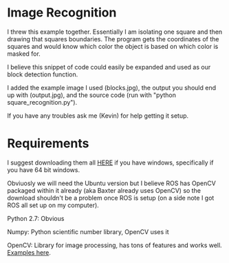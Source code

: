 Image Recognition
=================

I threw this example together. Essentially I am isolating one square and then drawing that squares boundaries. The program gets the coordinates of the squares and would know which color the object is based on which color is masked for.

I believe this snippet of code could easily be expanded and used as our block detection function.

I added the example image I used (blocks.jpg), the output you should end up with (output.jpg), and the source code (run with "python square_recognition.py").

If you have any troubles ask me (Kevin) for help getting it setup.

Requirements
============
I suggest downloading them all [HERE](http://www.lfd.uci.edu/~gohlke/pythonlibs/) if you have windows, specifically if you have 64 bit windows. 

Obviuosly we will need the Ubuntu version but I believe ROS has OpenCV packaged within it already (aka Baxter already uses OpenCV) so the download shouldn't be a problem once ROS is setup (on a side note I got ROS all set up on my computer).

Python 2.7: Obvious

Numpy: Python scientific number library, OpenCV uses it

OpenCV: Library for image processing, has tons of features and works well. [Examples here](http://docs.opencv.org/trunk/doc/py_tutorials/py_tutorials.html).
